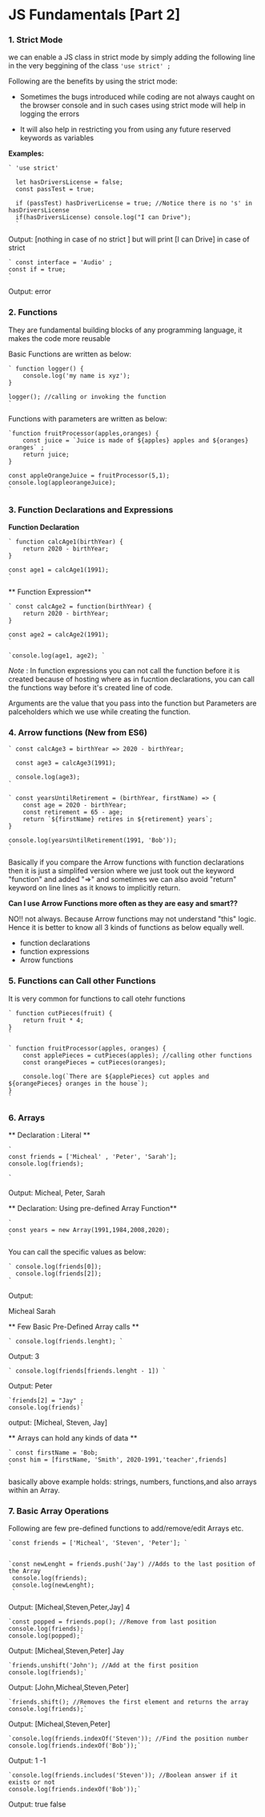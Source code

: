 # JS Fundamentals [Part 2]

### 1. Strict Mode
we can enable a JS class in strict mode by simply adding the following line in the very beggining of the class
    ` 'use strict' ; `

Following are the benefits by using the strict mode: 
* Sometimes the bugs introduced while coding are not always caught on the browser console and in such cases using strict mode will help in logging the errors

* It will also help in restricting you from using any future reserved keywords as variables 

**Examples:**

    ` 'use strict' 
    
      let hasDriversLicense = false;
      const passTest = true;

      if (passTest) hasDriverLicense = true; //Notice there is no 's' in hasDriversLicense
      if(hasDriversLicense) console.log("I can Drive");
      `
Output: [nothing in case of no strict ] but will print [I can Drive] in case of strict

    ` const interface = 'Audio' ;
    const if = true; 
    `
Output: error

### 2. Functions 
They are fundamental building blocks of any programming language, it makes the code more reusable 

Basic Functions are written as below: 

    ` function logger() {
        console.log('my name is xyz');
    }

    logger(); //calling or invoking the function
    `

Functions with parameters are written as below:

    `function fruitProcessor(apples,oranges) {
        const juice = `Juice is made of ${apples} apples and ${oranges} oranges` ;
        return juice;
    }

    const appleOrangeJuice = fruitProcessor(5,1);
    console.log(appleorangeJuice);
    `

### 3. Function Declarations and Expressions

**Function Declaration** 

    ` function calcAge1(birthYear) {
        return 2020 - birthYear;
    }

    const age1 = calcAge1(1991);
    `

** Function Expression** 

    ` const calcAge2 = function(birthYear) {
        return 2020 - birthYear;
    }

    const age2 = calcAge2(1991);
    `

    `console.log(age1, age2); `

*Note* : In function expressions you can not call the function before it is created because of hosting where as in fucntion declarations, you can call the functions way before it's created line of code. 

Arguments are the value that you pass into the function but Parameters are palceholders which we use while creating the function.

### 4. Arrow functions (New from ES6)

    ` const calcAge3 = birthYear => 2020 - birthYear;

      const age3 = calcAge3(1991);

      console.log(age3);
    `

    ` const yearsUntilRetirement = (birthYear, firstName) => {
        const age = 2020 - birthYear;
        const retirement = 65 - age;
        return `${firstName} retires in ${retirement} years`;
    } 

    console.log(yearsUntilRetirement(1991, 'Bob'));
    `
Basically if you compare the Arrow functions with function declarations then it is just a simplifed version where we just took out the keyword "function" and added "=>" and sometimes we can also avoid "return" keyword on line lines as it knows to implicitly return.

**Can I use Arrow Functions more often as they are easy and smart??** 

NO!! not always. Because Arrow functions may not understand "this" logic. Hence it is better to know all 3 kinds of functions as below equally well. 

* function declarations
* function expressions
* Arrow functions 

### 5. Functions can Call other Functions

It is very common for functions to call otehr functions 

    ` function cutPieces(fruit) {
        return fruit * 4;
    }
    `

    ` function fruitProcessor(apples, oranges) {
        const applePieces = cutPieces(apples); //calling other functions
        const orangePieces = cutPieces(oranges);

        console.log(`There are ${applePieces} cut apples and ${orangePieces} oranges in the house`);
    }
    `
### 6. Arrays

** Declaration : Literal ** 

    `
    const friends = ['Micheal' , 'Peter', 'Sarah'];
    console.log(friends);

    `
Output: Micheal, Peter, Sarah

** Declaration: Using pre-defined Array Function**

    ` 
    const years = new Array(1991,1984,2008,2020);
    `

You can call the specific values as below: 

    ` console.log(friends[0]);
      console.log(friends[2]);
    `

Output: 

Micheal
Sarah

** Few Basic Pre-Defined Array calls ** 

    ` console.log(friends.lenght); `
Output: 3

    ` console.log(friends[friends.lenght - 1]) `
Output: Peter

    `friends[2] = "Jay" ; 
    console.log(friends)`
output: [Micheal, Steven, Jay]

** Arrays can hold any kinds of data **

    ` const firstName = 'Bob;
    const him = [firstName, 'Smith', 2020-1991,'teacher',friends]
    `
basically above example holds: strings, numbers, functions,and also arrays within an Array.

### 7. Basic Array Operations

Following are few pre-defined functions to add/remove/edit Arrays etc.

    `const friends = ['Micheal', 'Steven', 'Peter']; `


    `const newLenght = friends.push('Jay') //Adds to the last position of the Array
     console.log(friends);
     console.log(newLenght);
     `
Output: 
[Micheal,Steven,Peter,Jay]
4

    `const popped = friends.pop(); //Remove from last position
    console.log(friends);
    console.log(popped);`
Output: [Micheal,Steven,Peter]
Jay

    `friends.unshift('John'); //Add at the first position
    console.log(friends);`
Output: [John,Micheal,Steven,Peter]

    `friends.shift(); //Removes the first element and returns the array
    console.log(friends);`
Output: [Micheal,Steven,Peter] 

    `console.log(friends.indexOf('Steven')); //Find the position number
    console.log(friends.indexOf('Bob'));`
Output: 1
-1

    `console.log(friends.includes('Steven')); //Boolean answer if it exists or not
    console.log(friends.indexOf('Bob'));`
Output: true
false






